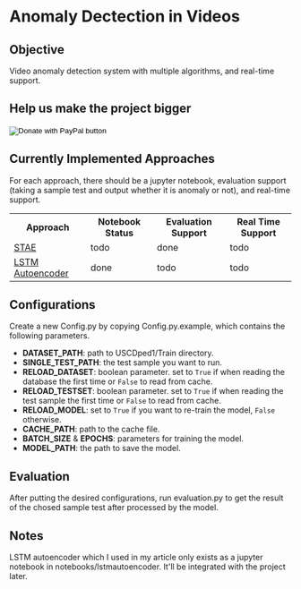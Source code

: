 

# Anomaly Dectection in Videos
## Objective
Video anomaly detection system with multiple algorithms, and real-time support.

## Help us make the project bigger
<form action="https://www.paypal.com/donate" method="post" target="_top">
<input type="hidden" name="hosted_button_id" value="35622GW3TFVTQ" />
<input type="image" src="https://www.paypalobjects.com/en_US/i/btn/btn_donateCC_LG.gif" border="0" name="submit" title="PayPal - The safer, easier way to pay online!" alt="Donate with PayPal button" />
<img alt="" border="0" src="https://www.paypal.com/en_CZ/i/scr/pixel.gif" width="1" height="1" />
</form>


## Currently Implemented Approaches
For each approach, there should be a jupyter notebook, evaluation support (taking a sample test and output whether it is anomaly or not), and real-time support.
<table style="width:100%;">
    <tr>
        <th>Approach</th>
        <th>Notebook Status</th>
        <th>Evaluation Support</th>
        <th>Real Time Support</th>
    </tr>
    <tr>
        <td><a href="http://arxiv.org/abs/1701.01546">STAE</a></td>
        <td>todo</td>
        <td>done</td>
        <td>todo</td>
    </tr>
    <tr>
        <td><a href="https://arxiv.org/abs/1604.04574">LSTM Autoencoder</a></td>
        <td>done</td>
        <td>todo</td>
        <td>todo</td>
    </tr>
</table>

## Configurations
Create a new Config.py by copying Config.py.example, which contains the following parameters.
- **DATASET_PATH**: path to USCDped1/Train directory.
- **SINGLE_TEST_PATH**: the test sample you want to run.
- **RELOAD_DATASET**: boolean parameter. set to `True` if when reading the database the first time or `False` to read from cache.
- **RELOAD_TESTSET**: boolean parameter. set to `True` if when reading the test sample the first time or `False` to read from cache.
- **RELOAD_MODEL**: set to `True` if you want to re-train the model, `False` otherwise.
- **CACHE_PATH**: path to the cache file.
- **BATCH_SIZE** & **EPOCHS**: parameters for training the model.
- **MODEL_PATH**: the path to save the model.
## Evaluation
After putting the desired configurations, run evaluation.py to get the result of the chosed sample test after processed by the model.

## Notes
LSTM autoencoder which I used in my article only exists as a jupyter notebook in notebooks/lstmautoencoder. It'll be integrated with the project later.
